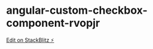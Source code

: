 # angular-custom-checkbox-component-rvopjr

[Edit on StackBlitz ⚡️](https://stackblitz.com/edit/angular-custom-checkbox-component-rvopjr)